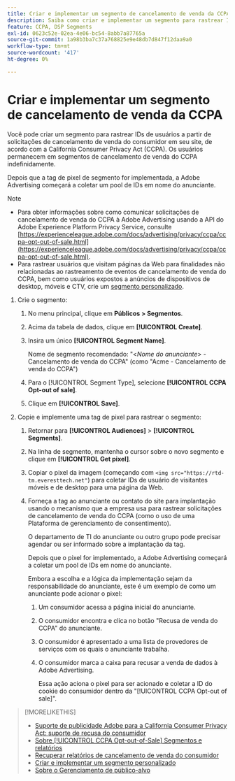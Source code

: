 ```yaml
---
title: Criar e implementar um segmento de cancelamento de venda da CCPA
description: Saiba como criar e implementar um segmento para rastrear IDs de usuários a partir de solicitações de cancelamento de venda do consumidor.
feature: CCPA, DSP Segments
exl-id: 0623c52e-02ea-4e06-bc54-8abb7a87765a
source-git-commit: 1a98b3ba7c37a768825e9e48db7d847f12daa9a0
workflow-type: tm+mt
source-wordcount: '417'
ht-degree: 0%

---
```


# Criar e implementar um segmento de cancelamento de venda da CCPA

Você pode criar um segmento para rastrear IDs de usuários a partir de solicitações de cancelamento de venda do consumidor em seu site, de acordo com a California Consumer Privacy Act (CCPA). Os usuários permanecem em segmentos de cancelamento de venda do CCPA indefinidamente.

Depois que a tag de pixel de segmento for implementada, a Adobe Advertising começará a coletar um pool de IDs em nome do anunciante.

>[!NOTE]
>
>* Para obter informações sobre como comunicar solicitações de cancelamento de venda do CCPA à Adobe Advertising usando a API do Adobe Experience Platform Privacy Service, consulte [https://experienceleague.adobe.com/docs/advertising/privacy/ccpa/ccpa-opt-out-of-sale.html](https://experienceleague.adobe.com/docs/advertising/privacy/ccpa/ccpa-opt-out-of-sale.html).
>* Para rastrear usuários que visitam páginas da Web para finalidades não relacionadas ao rastreamento de eventos de cancelamento de venda do CCPA, bem como usuários expostos a anúncios de dispositivos de desktop, móveis e CTV, crie um [segmento personalizado](/help/dsp/audiences/custom-segment-create.md).


1. Crie o segmento:

   1. No menu principal, clique em **Públicos > Segmentos**.

   1. Acima da tabela de dados, clique em **[!UICONTROL Create]**.

   1. Insira um único **[!UICONTROL Segment Name]**.

      Nome de segmento recomendado: &quot;&lt;*Nome do anunciante*> - Cancelamento de venda do CCPA&quot; (como &quot;Acme - Cancelamento de venda do CCPA&quot;)

   1. Para o [!UICONTROL Segment Type], selecione **[!UICONTROL CCPA Opt-out of sale]**.

   1. Clique em **[!UICONTROL Save]**.

1. Copie e implemente uma tag de pixel para rastrear o segmento:

   1. Retornar para **[!UICONTROL Audiences]** > **[!UICONTROL Segments]**.

   1. Na linha de segmento, mantenha o cursor sobre o novo segmento e clique em **[!UICONTROL Get pixel]**.

   1. Copiar o pixel da imagem (começando com `<img src="https://rtd-tm.everesttech.net"`) para coletar IDs de usuário de visitantes móveis e de desktop para uma página da Web.

   1. Forneça a tag ao anunciante ou contato do site para implantação usando o mecanismo que a empresa usa para rastrear solicitações de cancelamento de venda do CCPA (como o uso de uma Plataforma de gerenciamento de consentimento).

      O departamento de TI do anunciante ou outro grupo pode precisar agendar ou ser informado sobre a implantação da tag.

      Depois que o pixel for implementado, a Adobe Advertising começará a coletar um pool de IDs em nome do anunciante.

      Embora a escolha e a lógica da implementação sejam da responsabilidade do anunciante, este é um exemplo de como um anunciante pode acionar o pixel:

      1. Um consumidor acessa a página inicial do anunciante.
      1. O consumidor encontra e clica no botão &quot;Recusa de venda do CCPA&quot; do anunciante.
      1. O consumidor é apresentado a uma lista de provedores de serviços com os quais o anunciante trabalha.
      1. O consumidor marca a caixa para recusar a venda de dados à Adobe Advertising.

         Essa ação aciona o pixel para ser acionado e coletar a ID do cookie do consumidor dentro da &quot;[!UICONTROL CCPA Opt-out of sale]&quot;.

>[!MORELIKETHIS]
>
>* [Suporte de publicidade Adobe para a California Consumer Privacy Act: suporte de recusa do consumidor](/help/privacy/ccpa/ccpa-opt-out-of-sale.md)
>* [Sobre [!UICONTROL CCPA Opt-out-of-Sale] Segmentos e relatórios](ccpa-opt-out-about.md)
>* [Recuperar relatórios de cancelamento de venda do consumidor](ccpa-opt-out-segment-report-retrieve.md)
>* [Criar e implementar um segmento personalizado](custom-segment-create.md)
>* [Sobre o Gerenciamento de público-alvo](audience-about.md)

